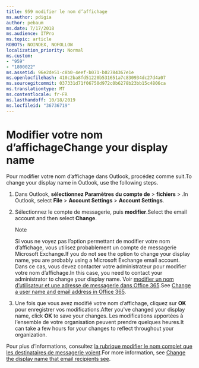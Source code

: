 ```yaml
---
title: 959 modifier le nom d’affichage
ms.author: pdigia
author: pebaum
ms.date: 7/17/2018
ms.audience: ITPro
ms.topic: article
ROBOTS: NOINDEX, NOFOLLOW
localization_priority: Normal
ms.custom:
- "959"
- "1800022"
ms.assetid: 96e2de51-c8b0-4eef-b071-b02784367e1e
ms.openlocfilehash: 410c2ba8fd51220b531651a7c830934dc27d4a07
ms.sourcegitcommit: 037331d71f06750d972c0b6278b23bb15c4806ca
ms.translationtype: MT
ms.contentlocale: fr-FR
ms.lasthandoff: 10/18/2019
ms.locfileid: "36736719"
---
```

# <a name="change-your-display-name"></a><span data-ttu-id="861e8-102">Modifier votre nom d’affichage</span><span class="sxs-lookup"><span data-stu-id="861e8-102">Change your display name</span></span>
  
<span data-ttu-id="861e8-103">Pour modifier votre nom d’affichage dans Outlook, procédez comme suit.</span><span class="sxs-lookup"><span data-stu-id="861e8-103">To change your display name in Outlook, use the following steps.</span></span>
  
1. <span data-ttu-id="861e8-104">Dans Outlook, **sélectionnez Paramètres** **du compte de** \> **fichiers** \> .</span><span class="sxs-lookup"><span data-stu-id="861e8-104">In Outlook, select **File** \> **Account Settings** \> **Account Settings**.</span></span>

2. <span data-ttu-id="861e8-105">Sélectionnez le compte de messagerie, puis **modifier**.</span><span class="sxs-lookup"><span data-stu-id="861e8-105">Select the email account and then select **Change**.</span></span>

    > [!NOTE]
    > <span data-ttu-id="861e8-106">Si vous ne voyez pas l’option permettant de modifier votre nom d’affichage, vous utilisez probablement un compte de messagerie Microsoft Exchange.</span><span class="sxs-lookup"><span data-stu-id="861e8-106">If you do not see the option to change your display name, you are probably using a Microsoft Exchange email account.</span></span> <span data-ttu-id="861e8-107">Dans ce cas, vous devez contacter votre administrateur pour modifier votre nom d’affichage.</span><span class="sxs-lookup"><span data-stu-id="861e8-107">In this case, you need to contact your administrator to change your display name.</span></span> <span data-ttu-id="861e8-108">Voir [modifier un nom d’utilisateur et une adresse de messagerie dans Office 365](https://docs.microsoft.com/office365/admin/add-users/change-a-user-name-and-email-address).</span><span class="sxs-lookup"><span data-stu-id="861e8-108">See [Change a user name and email address in Office 365](https://docs.microsoft.com/office365/admin/add-users/change-a-user-name-and-email-address).</span></span>
  
3. <span data-ttu-id="861e8-109">Une fois que vous avez modifié votre nom d’affichage, cliquez sur **OK** pour enregistrer vos modifications.</span><span class="sxs-lookup"><span data-stu-id="861e8-109">After you've changed your display name, click **OK** to save your changes.</span></span> <span data-ttu-id="861e8-110">Les modifications apportées à l’ensemble de votre organisation peuvent prendre quelques heures.</span><span class="sxs-lookup"><span data-stu-id="861e8-110">It can take a few hours for your changes to reflect throughout your organization.</span></span>

<span data-ttu-id="861e8-111">Pour plus d’informations, consultez [la rubrique modifier le nom complet que les destinataires de messagerie voient](https://support.office.com/article/2b53331a-ba2a-4803-88dc-ac9fe376c8a9.aspx).</span><span class="sxs-lookup"><span data-stu-id="861e8-111">For more information, see [Change the display name that email recipients see](https://support.office.com/article/2b53331a-ba2a-4803-88dc-ac9fe376c8a9.aspx).</span></span>
  